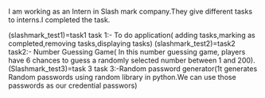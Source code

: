 I am working as an Intern in Slash mark company.They give different tasks to interns.I completed the task.

(slashmark_test1)=task1
task 1:- To do application( adding tasks,marking as completed,removing tasks,displaying tasks)
(slashmark_test2)=task2
task2:- Number Guessing Game( In this number guessing game, players have 6 chances to guess a randomly selected number between 1 and 200).
(Slashmark_test3)=task 3
task 3:-Random password generator(1t generates Random passwords using random library in python.We can use those passwords as our credential passwors)
